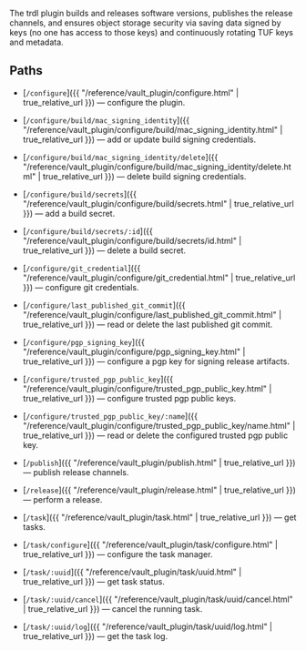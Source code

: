 The trdl plugin builds and releases software versions, publishes the release channels, and ensures object storage security via saving data signed by keys (no one has access to those keys) and continuously rotating TUF keys and metadata.

## Paths

* [`/configure`]({{ "/reference/vault_plugin/configure.html" | true_relative_url }}) — configure the plugin.

* [`/configure/build/mac_signing_identity`]({{ "/reference/vault_plugin/configure/build/mac_signing_identity.html" | true_relative_url }}) — add or update build signing credentials.

* [`/configure/build/mac_signing_identity/delete`]({{ "/reference/vault_plugin/configure/build/mac_signing_identity/delete.html" | true_relative_url }}) — delete build signing credentials.

* [`/configure/build/secrets`]({{ "/reference/vault_plugin/configure/build/secrets.html" | true_relative_url }}) — add a build secret.

* [`/configure/build/secrets/:id`]({{ "/reference/vault_plugin/configure/build/secrets/id.html" | true_relative_url }}) — delete a build secret.

* [`/configure/git_credential`]({{ "/reference/vault_plugin/configure/git_credential.html" | true_relative_url }}) — configure git credentials.

* [`/configure/last_published_git_commit`]({{ "/reference/vault_plugin/configure/last_published_git_commit.html" | true_relative_url }}) — read or delete the last published git commit.

* [`/configure/pgp_signing_key`]({{ "/reference/vault_plugin/configure/pgp_signing_key.html" | true_relative_url }}) — configure a pgp key for signing release artifacts.

* [`/configure/trusted_pgp_public_key`]({{ "/reference/vault_plugin/configure/trusted_pgp_public_key.html" | true_relative_url }}) — configure trusted pgp public keys.

* [`/configure/trusted_pgp_public_key/:name`]({{ "/reference/vault_plugin/configure/trusted_pgp_public_key/name.html" | true_relative_url }}) — read or delete the configured trusted pgp public key.

* [`/publish`]({{ "/reference/vault_plugin/publish.html" | true_relative_url }}) — publish release channels.

* [`/release`]({{ "/reference/vault_plugin/release.html" | true_relative_url }}) — perform a release.

* [`/task`]({{ "/reference/vault_plugin/task.html" | true_relative_url }}) — get tasks.

* [`/task/configure`]({{ "/reference/vault_plugin/task/configure.html" | true_relative_url }}) — configure the task manager.

* [`/task/:uuid`]({{ "/reference/vault_plugin/task/uuid.html" | true_relative_url }}) — get task status.

* [`/task/:uuid/cancel`]({{ "/reference/vault_plugin/task/uuid/cancel.html" | true_relative_url }}) — cancel the running task.

* [`/task/:uuid/log`]({{ "/reference/vault_plugin/task/uuid/log.html" | true_relative_url }}) — get the task log.
